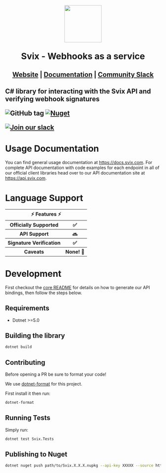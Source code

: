 <h1 align="center">
    <a style="text-decoration: none" href="https://www.svix.com">
      <img width="120" src="https://avatars.githubusercontent.com/u/80175132?s=200&v=4" />
      <p align="center">Svix - Webhooks as a service</p>
    </a>
</h1>
<h2 align="center">
  <a href="https://svix.com">Website</a> | <a href="https://docs.svix.com">Documentation</a> | <a href="https://svix.com/slack">Community Slack</a>
<h2>

C# library for interacting with the Svix API and verifying webhook signatures

![GitHub tag](https://img.shields.io/github/tag/svix/svix-libs.svg)
[![Nuget](https://img.shields.io/nuget/v/svix)](https://www.nuget.org/packages/Svix/)

[![Join our slack](https://img.shields.io/badge/Slack-join%20the%20community-blue?logo=slack&style=social)](https://www.svix.com/slack/)

# Usage Documentation

You can find general usage documentation at <https://docs.svix.com>.  For complete API documentation with code examples for each endpoint in all of our official client libraries head over to our API documentation site at <https://api.svix.com>.

# Language Support

<table style="table-layout:fixed; white-space: nowrap;">
  <th colspan="2">⚡️ Features ⚡️</th>
  <tr>
    <th>Officially Supported</th>
    <th>✅</th>
  </tr>
  <tr>
    <th>API Support</th>
    <th>🔜</th>
  </tr>
  <tr>
    <th>Signature Verification</th>
    <th>✅</th>
  </tr>
  <tr>
    <th>Caveats</th>
    <th>None! 🚀</th>
  </tr>
</table>

# Development


First checkout the [core README](../README.md#development) for details on how to generate our API bindings, then follow the steps below.

## Requirements

 - Dotnet >=5.0

## Building the library
```sh
dotnet build
```

## Contributing

Before opening a PR be sure to format your code!

We use [dotnet-format](https://github.com/dotnet/format) for this project.

First install it then run:
```sh
dotnet-format
```

## Running Tests

Simply run:

```sh
dotnet test Svix.Tests
```

## Publishing to Nuget

```sh
dotnet nuget push path/to/Svix.X.X.X.nupkg --api-key XXXXX --source https://api.nuget.org/v3/index.json
```
